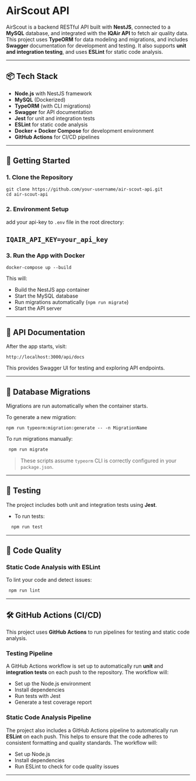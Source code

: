 # AirScout API

AirScout is a backend RESTful API built with **NestJS**, connected to a **MySQL** database, and integrated with the **IQAir API** to fetch air quality data. This project uses **TypeORM** for data modeling and migrations, and includes **Swagger** documentation for development and testing. It also supports **unit and integration testing**, and uses **ESLint** for static code analysis.

---

## 📦 Tech Stack

- **Node.js** with NestJS framework  
- **MySQL** (Dockerized)  
- **TypeORM** (with CLI migrations)  
- **Swagger** for API documentation  
- **Jest** for unit and integration tests  
- **ESLint** for static code analysis  
- **Docker + Docker Compose** for development environment  
- **GitHub Actions** for CI/CD pipelines

---

## 🚀 Getting Started

### 1. Clone the Repository

`git clone https://github.com/your-username/air-scout-api.git`  
`cd air-scout-api`

### 2. Environment Setup

add your api-key to `.env` file in the root directory:

 
`IQAIR_API_KEY=your_api_key `  
---

### 3. Run the App with Docker

`docker-compose up --build`

This will:
- Build the NestJS app container  
- Start the MySQL database  
- Run migrations automatically (`npm run migrate`)  
- Start the API server

---

## 🧪 API Documentation

After the app starts, visit:

`http://localhost:3000/api/docs`

This provides Swagger UI for testing and exploring API endpoints.

---


## 🧬 Database Migrations

Migrations are run automatically when the container starts.

To generate a new migration:

```
npm run typeorm:migration:generate -- -n MigrationName
```

To run migrations manually:

```bash
 npm run migrate
 ```

> These scripts assume `typeorm` CLI is correctly configured in your `package.json`.

---

## 🧪 Testing

The project includes both unit and integration tests using **Jest**.

- To run tests:  
```bash 
  npm run test
 ```
---

## 🧹 Code Quality

### Static Code Analysis with ESLint

To lint your code and detect issues:

```bash
 npm run lint
 ```
---

## 🛠️ GitHub Actions (CI/CD)

This project uses **GitHub Actions** to run pipelines for testing and static code analysis.

### Testing Pipeline

A GitHub Actions workflow is set up to automatically run **unit** and **integration tests** on each push to the repository. The workflow will:
- Set up the Node.js environment  
- Install dependencies  
- Run tests with Jest  
- Generate a test coverage report  

### Static Code Analysis Pipeline

The project also includes a GitHub Actions pipeline to automatically run **ESLint** on each push. This helps to ensure that the code adheres to consistent formatting and quality standards. The workflow will:
- Set up Node.js  
- Install dependencies  
- Run ESLint to check for code quality issues

---

